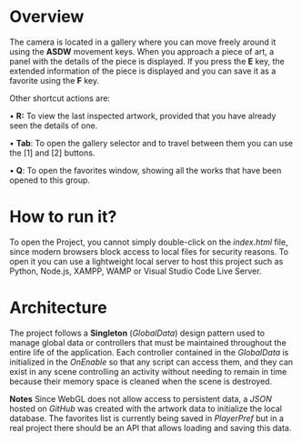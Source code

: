 # Overview
The camera is located in a gallery where you can move freely around it using the **ASDW** movement keys. When you approach a piece of art, a panel with the details of the piece is displayed. If you press the **E** key, the extended information of the piece is displayed and you can save it as a favorite using the **F** key.

Other shortcut actions are: 

• **R:** To view the last inspected artwork, provided that you have already seen the details of one.

• **Tab**: To open the gallery selector and to travel between them you can use the [1] and [2] buttons.

• **Q**: To open the favorites window, showing all the works that have been opened to this group.


# How to run it?
To open the Project, you cannot simply double-click on the *index.html* file, since modern browsers block access to local files for security reasons. To open it you can use a lightweight local server to host this project such as Python, Node.js, XAMPP, WAMP or Visual Studio Code Live Server.

# Architecture
The project follows a **Singleton** (*GlobalData*) design pattern used to manage global data or controllers that must be maintained throughout the entire life of the application.
Each controller contained in the *GlobalData* is initialized in the *OnEnable* so that any script can access them, and they can exist in any scene controlling an activity without needing to remain in time because their memory space is cleaned when the scene is destroyed.

**Notes**
Since WebGL does not allow access to persistent data, a *JSON* hosted on *GitHub* was created with the artwork data to initialize the local database. The favorites list is currently being saved in *PlayerPref* but in a real project there should be an API that allows loading and saving this data. 


